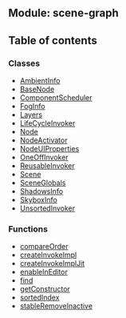## Module: scene-graph


<div class="table-of-content">
<h2> Table of contents </h2>


### Classes

- [AmbientInfo](docs/en/scene-graph/Class/AmbientInfo.md)
- [BaseNode](docs/en/scene-graph/Class/BaseNode.md)
- [ComponentScheduler](docs/en/scene-graph/Class/ComponentScheduler.md)
- [FogInfo](docs/en/scene-graph/Class/FogInfo.md)
- [Layers](docs/en/scene-graph/Class/Layers.md)
- [LifeCycleInvoker](docs/en/scene-graph/Class/LifeCycleInvoker.md)
- [Node](docs/en/scene-graph/Class/Node.md)
- [NodeActivator](docs/en/scene-graph/Class/NodeActivator.md)
- [NodeUIProperties](docs/en/scene-graph/Class/NodeUIProperties.md)
- [OneOffInvoker](docs/en/scene-graph/Class/OneOffInvoker.md)
- [ReusableInvoker](docs/en/scene-graph/Class/ReusableInvoker.md)
- [Scene](docs/en/scene-graph/Class/Scene.md)
- [SceneGlobals](docs/en/scene-graph/Class/SceneGlobals.md)
- [ShadowsInfo](docs/en/scene-graph/Class/ShadowsInfo.md)
- [SkyboxInfo](docs/en/scene-graph/Class/SkyboxInfo.md)
- [UnsortedInvoker](docs/en/scene-graph/Class/UnsortedInvoker.md)


### Functions

- [compareOrder](docs/en/scene-graph/Function/compareOrder.md)
- [createInvokeImpl](docs/en/scene-graph/Function/createInvokeImpl.md)
- [createInvokeImplJit](docs/en/scene-graph/Function/createInvokeImplJit.md)
- [enableInEditor](docs/en/scene-graph/Function/enableInEditor.md)
- [find](docs/en/scene-graph/Function/find.md)
- [getConstructor](docs/en/scene-graph/Function/getConstructor.md)
- [sortedIndex](docs/en/scene-graph/Function/sortedIndex.md)
- [stableRemoveInactive](docs/en/scene-graph/Function/stableRemoveInactive.md)

</div>
